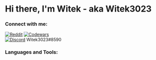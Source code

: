 # Hi there, I'm Witek - aka Witek3023

### Connect with me:
[![Reddit](https://img.shields.io/badge/Reddit-%23FF4500.svg?style=for-the-badge&logo=Reddit&logoColor=white)](https://www.reddit.com/user/Witek3023)
[![Codewars](https://img.shields.io/badge/Codewars-B1361E?style=for-the-badge&logo=codewars&logoColor=grey)](https://www.codewars.com/users/Witek3023)</br>
[![Discord](https://img.shields.io/badge/Discord-%235865F2.svg?style=for-the-badge&logo=discord&logoColor=white)](Witek3023#8590) Witek3023#8590</br>
### Languages and Tools:
